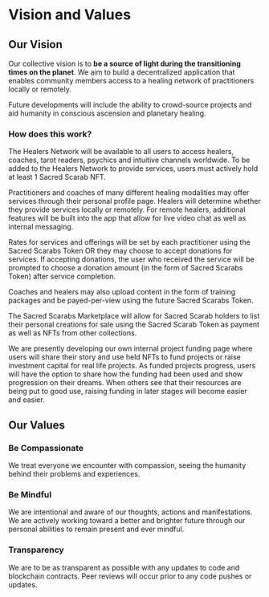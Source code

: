 # Vision and Values

## Our Vision

Our collective vision is to **be a source of light during the transitioning times on the planet**. We aim to build a decentralized application that enables community members access to a healing network of practitioners locally or remotely.

Future developments will include the ability to crowd-source projects and aid humanity in conscious ascension and planetary healing.

### How does this work?

The Healers Network will be available to all users to access healers, coaches, tarot readers, psychics and intuitive channels worldwide. To be added to the Healers Network to provide services, users must actively hold at least 1 Sacred Scarab NFT.&#x20;

Practitioners and coaches of many different healing modalities may offer services through their personal profile page. Healers will determine whether they provide services locally or remotely. For remote healers, additional features will be built into the app that allow for live video chat as well as internal messaging.

Rates for services and offerings will be set by each practitioner using the Sacred Scarabs Token OR they may choose to accept donations for services. If accepting donations, the user who received the service will be prompted to choose a donation amount (in the form of Sacred Scarabs Token) after service completion.

Coaches and healers may also upload content in the form of training packages and be payed-per-view using the future Sacred Scarabs Token.

The Sacred Scarabs Marketplace will allow for Sacred Scarab holders to list their personal creations for sale using the Sacred Scarab Token as payment as well as NFTs from other collections.

We are presently developing our own internal project funding page where users will share their story and use held NFTs to fund projects or raise investment capital for real life projects. As funded projects progress, users will have the option to share how the funding had been used and show progression on their dreams. When others see that their resources are being put to good use, raising funding in later stages will become easier and easier.

## Our Values

### Be Compassionate

We treat everyone we encounter with compassion, seeing the humanity behind their problems and experiences.

### Be Mindful

We are intentional and aware of our thoughts, actions and manifestations. We are actively working toward a better and brighter future through our personal abilities to remain present and ever mindful.

### Transparency

We are to be as transparent as possible with any updates to code and blockchain contracts. Peer reviews will occur prior to any code pushes or updates. &#x20;
